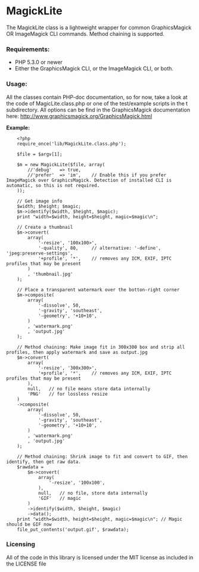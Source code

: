 MagickLite
==========

The MagickLite class is a lightweight wrapper for common GraphicsMagick OR ImageMagick CLI commands.
Method chaining is supported.

### Requirements:
*  PHP 5.3.0 or newer
*  Either the GraphicsMagick CLI, or the ImageMagick CLI, or both.

### Usage:
All the classes contain PHP-doc documentation, so for now, take a look at the code of MagicLite.class.php or one of the test/example scripts in the t subdirectory.
All options can be find in the GraphicsMagick documentation here: http://www.graphicsmagick.org/GraphicsMagick.html

**Example:**

		<?php
		require_once('lib/MagickLite.class.php');

		$file = $argv[1];

		$m = new MagickLite($file, array(
			//'debug'	=> true,
			//'prefer'	=> 'im',	// Enable this if you prefer ImageMagick over GraphicsMagick. Detection of installed CLI is automatic, so this is not required.
		));

		// Get image info
		$width; $height; $magic;
		$m->identify($width, $height, $magic);
		print "width=$width, height=$height, magic=$magic\n";

		// Create a thumbnail
		$m->convert(
			array(
				'-resize', '100x100>',
				'-quality', 80,		// alternative: '-define', 'jpeg:preserve-settings',
				'+profile', '*',	// removes any ICM, EXIF, IPTC profiles that may be present
			)
			, 'thumbnail.jpg'
		);

		// Place a transparent watermark over the botton-right corner
		$m->composite(
			array(
				'-dissolve', 50,
				'-gravity', 'southeast',
				'-geometry', '+10+10',
			)
			, 'watermark.png'
			, 'output.jpg'
		);

		// Method chaining: Make image fit in 300x300 box and strip all profiles, then apply watermark and save as output.jpg
		$m->convert(
			array(
				'-resize', '300x300>',
				'+profile', '*',	// removes any ICM, EXIF, IPTC profiles that may be present
			),
			null,	// no file means store data internally
			'PNG'	// for lossless resize
		)
		->composite(
			array(
				'-dissolve', 50,
				'-gravity', 'southeast',
				'-geometry', '+10+10',
			)
			, 'watermark.png'
			, 'output.jpg'
		);

		// Method chaining: Shrink image to fit and convert to GIF, then identify, then get raw data.
		$rawdata =
			$m->convert(
				array(
					'-resize', '100x100',
				),
				null,	// no file, store data internally
				'GIF'	// magic
			)
			->identify($width, $height, $magic)
			->data();
		print "width=$width, height=$height, magic=$magic\n"; // Magic should be GIF now
		file_put_contents('output.gif', $rawdata);

### Licensing
All of the code in this library is licensed under the MIT license as included in the LICENSE file
